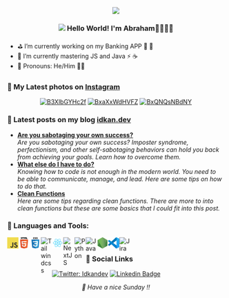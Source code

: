 <p align="center" width="300">
   <img align="center" width="200" src="https://user-images.githubusercontent.com/30185415/169720299-4a168dea-838f-4c55-bbd6-ae61868e7788.png" />
   <h3 align="center">
       <img src="https://github.com/TheDudeThatCode/TheDudeThatCode/blob/master/Assets/Hi.gif" width="20" />
        Hello World! I'm Abraham👨🏻‍💻👀
    </h3>
</p>

- ⛳️ I’m currently working on my Banking APP 🏦 🚧
- 🌱 I’m currently mastering JS and Java ⚡️ ☕️
- 📗 Pronouns: He/Him 🤵🏻

##

### 📸 My Latest photos on [Instagram](https://instagram.com/idkan.dev)
<p align="center">
  <a href="https://instagram.com/p/B3XlbGYHc2f"><img src="https://instagram.fclj4-1.fna.fbcdn.net/v/t51.2885-15/70121810_380270596213715_7037125240200759898_n.jpg?stp=dst-jpg_e35_p1080x1080&_nc_ht=instagram.fclj4-1.fna.fbcdn.net&_nc_cat=111&_nc_ohc=KMdG1T0wnzEAX-85M6f&edm=APU89FABAAAA&ccb=7-5&oh=00_AT9hVnshkLEqNkzbUTfW10lSzfmohlYi3I-hvxPRt410pA&oe=635242FE&_nc_sid=86f79a" alt="B3XlbGYHc2f" width="200" /></a>
	<a href="https://instagram.com/p/BxaXxWdHVFZ"><img src="https://instagram.fclj4-1.fna.fbcdn.net/v/t51.2885-15/58453858_1989745561131910_7682376490113199718_n.jpg?stp=dst-jpg_e35_p1080x1080&_nc_ht=instagram.fclj4-1.fna.fbcdn.net&_nc_cat=110&_nc_ohc=V3w-2J6hjsIAX8tsj6J&edm=APU89FABAAAA&ccb=7-5&oh=00_AT9ZaW61vP6Zy2_CeXlwZH-1tSnihXb0d_kXHAb9owqesg&oe=6351C05B&_nc_sid=86f79a" alt="BxaXxWdHVFZ" width="200" /></a>
	<a href="https://instagram.com/p/BxQNQsNBdNY"><img src="https://instagram.fclj4-1.fna.fbcdn.net/v/t51.2885-15/58410239_352417562075451_8096978710176588544_n.jpg?stp=dst-jpg_e35_p1080x1080&_nc_ht=instagram.fclj4-1.fna.fbcdn.net&_nc_cat=103&_nc_ohc=c2Ou7vUw6iAAX-V0l-e&edm=APU89FABAAAA&ccb=7-5&oh=00_AT_REcCSc74X7w9qd_r2oa5zm2f4KzVKUNzWknrmhlpelA&oe=6352CFA5&_nc_sid=86f79a" alt="BxQNQsNBdNY" width="200" /></a>
</p>

### 📝 Latest posts on my blog [idkan.dev](https://idkan.dev)
<ul>
  <li><a href="https://idkan.dev/blog/are-you-sabotaging-yourself"><b>Are you sabotaging your own success?</b></a><br><i>Are you sabotaging your own success? Imposter syndrome, perfectionism, and other self-sabotaging behaviors can hold you back from achieving your goals. Learn how to overcome them.</i></li>
	<li><a href="https://idkan.dev/blog/what-else-do-i-have-to-do"><b>What else do I have to do?</b></a><br><i>Knowing how to code is not enough in the modern world. You need to be able to communicate, manage, and lead. Here are some tips on how to do that.</i></li>
	<li><a href="https://idkan.dev/blog/clean-functions"><b>Clean Functions</b></a><br><i>Here are some tips regarding clean functions. There are more to into clean functions but these are some basics that I could fit into this post.</i></li>
</ul>

### 🧰 Languages and Tools:

<img align="left" alt="JavaScript" width="26px" src="https://raw.githubusercontent.com/github/explore/80688e429a7d4ef2fca1e82350fe8e3517d3494d/topics/javascript/javascript.png" >
<img align="left" alt="HTML5" width="26px" src="https://raw.githubusercontent.com/github/explore/80688e429a7d4ef2fca1e82350fe8e3517d3494d/topics/html/html.png" />
<img align="left" alt="CSS" width="26px" src="https://raw.githubusercontent.com/github/explore/80688e429a7d4ef2fca1e82350fe8e3517d3494d/topics/css/css.png" />
<img align="left" alt="Tailwindcss" width="26px" src="https://user-images.githubusercontent.com/30185415/164992856-41596df6-d662-4b67-bb7e-2bd79db83e60.png" />
<img align="left" alt="React" width="26px" src="https://raw.githubusercontent.com/github/explore/80688e429a7d4ef2fca1e82350fe8e3517d3494d/topics/react/react.png" />
<img align="left" alt="NextJS" width="26px" src="https://user-images.githubusercontent.com/30185415/164992945-36b8ad24-7829-474e-b94d-31735e22bc36.png" />
<img align="left" alt="Python" width="26px" src="https://user-images.githubusercontent.com/30185415/167071368-03ae7ef1-b474-4f93-89c0-3bf0e2e11c5a.png" />
<img align="left" alt="Java" width="26px" src="https://user-images.githubusercontent.com/30185415/167071221-3ce0ad54-a03e-464a-8127-5d181bc38e2e.png" />
<img align="left" alt="Git" width="26px" src="https://raw.githubusercontent.com/github/explore/80688e429a7d4ef2fca1e82350fe8e3517d3494d/topics/nodejs/nodejs.png" />
<img align="left" alt="Visual Studio Code" width="26px" src="https://raw.githubusercontent.com/github/explore/80688e429a7d4ef2fca1e82350fe8e3517d3494d/topics/visual-studio-code/visual-studio-code.png" />
<img align="left" alt="Jira" width="26px" src="https://user-images.githubusercontent.com/30185415/167071605-118e9e2a-233a-4518-892a-092f95e96c27.png" />

<br />

### 📍 Social Links
[![Twitter: Idkandev](https://img.shields.io/twitter/follow/idkandev?style=social)](https://twitter.com/idkandev)
[![Linkedin Badge](https://img.shields.io/badge/-Abraham_Serena-blue?style=flat-square&logo=Linkedin&logoColor=white&link=https://www.linkedin.com/in/abraham-serena/)](https://www.linkedin.com/in/abraham-serena/)
<br />

<p align="center">
  <i>📅 Have a nice Sunday !!</i>
</p>
